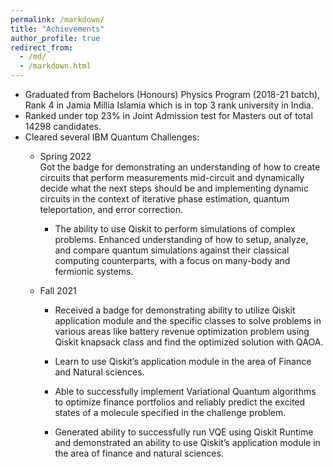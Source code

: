 ```yaml
---
permalink: /markdown/
title: "Achievements"
author_profile: true
redirect_from: 
  - /md/
  - /markdown.html
---
```


* Graduated from Bachelors (Honours) Physics Program (2018-21 batch), Rank 4 in Jamia Millia Islamia which is in top 3 rank university in India.
* Ranked under top 23% in Joint Admission test for Masters out of total 14298 candidates.
* Cleared several IBM Quantum Challenges:
  * Spring 2022<br>
    Got the badge for demonstrating  an understanding of how to create circuits that perform measurements mid-circuit and dynamically decide what the next steps should be and implementing dynamic circuits in the context of iterative phase estimation, quantum teleportation, and error correction.
    * The ability to use Qiskit to perform simulations of complex problems. Enhanced understanding of how to setup, analyze, and compare quantum simulations against their
      classical computing counterparts, with a focus on many-body and fermionic systems.

    <div data-iframe-width="150" data-iframe-height="270" data-share-badge-id="57ef4ccb-9e08-466b-acbc-dcfce307b0a6" data-share-badge-host="https://www.credly.com"></div><script type="text/javascript" async src="//cdn.credly.com/assets/utilities/embed.js"></script>


  * Fall 2021<br>
    * Received a badge for demonstrating ability to utilize Qiskit application module and the specific classes to solve problems in various areas like battery revenue optimization problem using Qiskit knapsack class and find the optimized solution with QAOA.

    * Learn to use Qiskit’s application module in the area of Finance and Natural sciences.
    * Able to successfully implement Variational Quantum algorithms to optimize finance portfolios and reliably predict the excited states of a molecule specified in    the challenge problem.
    * Generated ability to successfully run VQE using Qiskit Runtime and demonstrated an ability to use Qiskit’s application module in the area of finance and natural sciences.

    <div data-iframe-width="150" data-iframe-height="270" data-share-badge-id="ac2fc629-409a-492c-8782-7dc99bdfacaf" data-share-badge-host="https://www.credly.com"></div><script type="text/javascript" async src="//cdn.credly.com/assets/utilities/embed.js"></script>

 
